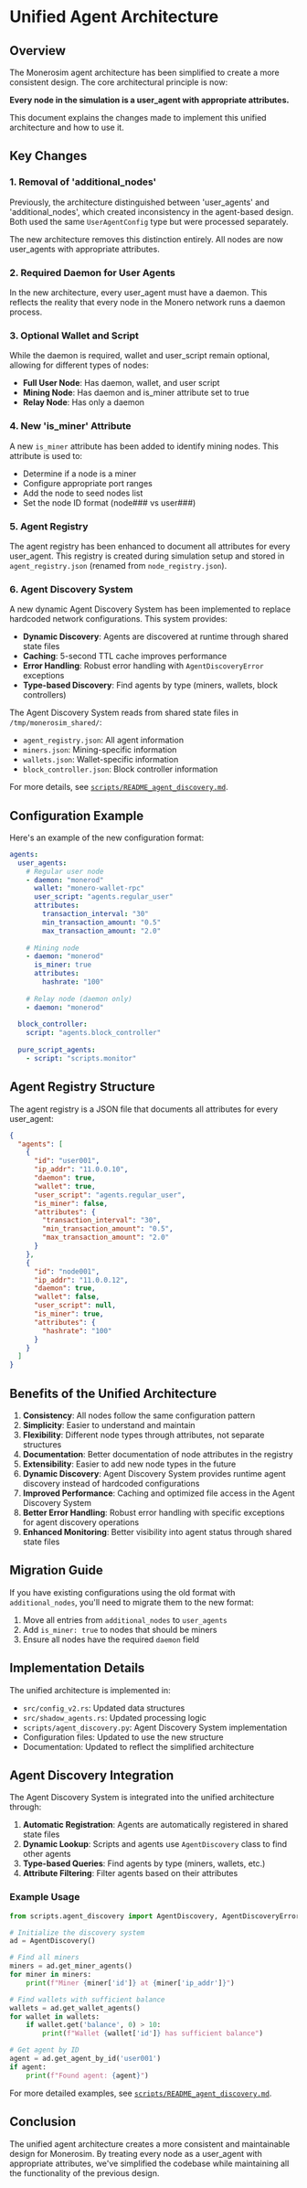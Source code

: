 # Unified Agent Architecture

## Overview

The Monerosim agent architecture has been simplified to create a more consistent design. The core architectural principle is now:

**Every node in the simulation is a user_agent with appropriate attributes.**

This document explains the changes made to implement this unified architecture and how to use it.

## Key Changes

### 1. Removal of 'additional_nodes'

Previously, the architecture distinguished between 'user_agents' and 'additional_nodes', which created inconsistency in the agent-based design. Both used the same `UserAgentConfig` type but were processed separately.

The new architecture removes this distinction entirely. All nodes are now user_agents with appropriate attributes.

### 2. Required Daemon for User Agents

In the new architecture, every user_agent must have a daemon. This reflects the reality that every node in the Monero network runs a daemon process.

### 3. Optional Wallet and Script

While the daemon is required, wallet and user_script remain optional, allowing for different types of nodes:

- **Full User Node**: Has daemon, wallet, and user script
- **Mining Node**: Has daemon and is_miner attribute set to true
- **Relay Node**: Has only a daemon

### 4. New 'is_miner' Attribute

A new `is_miner` attribute has been added to identify mining nodes. This attribute is used to:

- Determine if a node is a miner
- Configure appropriate port ranges
- Add the node to seed nodes list
- Set the node ID format (node### vs user###)

### 5. Agent Registry

The agent registry has been enhanced to document all attributes for every user_agent. This registry is created during simulation setup and stored in `agent_registry.json` (renamed from `node_registry.json`).

### 6. Agent Discovery System

A new dynamic Agent Discovery System has been implemented to replace hardcoded network configurations. This system provides:

- **Dynamic Discovery**: Agents are discovered at runtime through shared state files
- **Caching**: 5-second TTL cache improves performance
- **Error Handling**: Robust error handling with `AgentDiscoveryError` exceptions
- **Type-based Discovery**: Find agents by type (miners, wallets, block controllers)

The Agent Discovery System reads from shared state files in `/tmp/monerosim_shared/`:
- `agent_registry.json`: All agent information
- `miners.json`: Mining-specific information
- `wallets.json`: Wallet-specific information
- `block_controller.json`: Block controller information

For more details, see [`scripts/README_agent_discovery.md`](scripts/README_agent_discovery.md).

## Configuration Example

Here's an example of the new configuration format:

```yaml
agents:
  user_agents:
    # Regular user node
    - daemon: "monerod"
      wallet: "monero-wallet-rpc"
      user_script: "agents.regular_user"
      attributes:
        transaction_interval: "30"
        min_transaction_amount: "0.5"
        max_transaction_amount: "2.0"
    
    # Mining node
    - daemon: "monerod"
      is_miner: true
      attributes:
        hashrate: "100"
    
    # Relay node (daemon only)
    - daemon: "monerod"
  
  block_controller:
    script: "agents.block_controller"
  
  pure_script_agents:
    - script: "scripts.monitor"
```

## Agent Registry Structure

The agent registry is a JSON file that documents all attributes for every user_agent:

```json
{
  "agents": [
    {
      "id": "user001",
      "ip_addr": "11.0.0.10",
      "daemon": true,
      "wallet": true,
      "user_script": "agents.regular_user",
      "is_miner": false,
      "attributes": {
        "transaction_interval": "30",
        "min_transaction_amount": "0.5",
        "max_transaction_amount": "2.0"
      }
    },
    {
      "id": "node001",
      "ip_addr": "11.0.0.12",
      "daemon": true,
      "wallet": false,
      "user_script": null,
      "is_miner": true,
      "attributes": {
        "hashrate": "100"
      }
    }
  ]
}
```

## Benefits of the Unified Architecture

1. **Consistency**: All nodes follow the same configuration pattern
2. **Simplicity**: Easier to understand and maintain
3. **Flexibility**: Different node types through attributes, not separate structures
4. **Documentation**: Better documentation of node attributes in the registry
5. **Extensibility**: Easier to add new node types in the future
6. **Dynamic Discovery**: Agent Discovery System provides runtime agent discovery instead of hardcoded configurations
7. **Improved Performance**: Caching and optimized file access in the Agent Discovery System
8. **Better Error Handling**: Robust error handling with specific exceptions for agent discovery operations
9. **Enhanced Monitoring**: Better visibility into agent status through shared state files

## Migration Guide

If you have existing configurations using the old format with `additional_nodes`, you'll need to migrate them to the new format:

1. Move all entries from `additional_nodes` to `user_agents`
2. Add `is_miner: true` to nodes that should be miners
3. Ensure all nodes have the required `daemon` field

## Implementation Details

The unified architecture is implemented in:

- `src/config_v2.rs`: Updated data structures
- `src/shadow_agents.rs`: Updated processing logic
- `scripts/agent_discovery.py`: Agent Discovery System implementation
- Configuration files: Updated to use the new structure
- Documentation: Updated to reflect the simplified architecture

## Agent Discovery Integration

The Agent Discovery System is integrated into the unified architecture through:

1. **Automatic Registration**: Agents are automatically registered in shared state files
2. **Dynamic Lookup**: Scripts and agents use `AgentDiscovery` class to find other agents
3. **Type-based Queries**: Find agents by type (miners, wallets, etc.)
4. **Attribute Filtering**: Filter agents based on their attributes

### Example Usage

```python
from scripts.agent_discovery import AgentDiscovery, AgentDiscoveryError

# Initialize the discovery system
ad = AgentDiscovery()

# Find all miners
miners = ad.get_miner_agents()
for miner in miners:
    print(f"Miner {miner['id']} at {miner['ip_addr']}")

# Find wallets with sufficient balance
wallets = ad.get_wallet_agents()
for wallet in wallets:
    if wallet.get('balance', 0) > 10:
        print(f"Wallet {wallet['id']} has sufficient balance")

# Get agent by ID
agent = ad.get_agent_by_id('user001')
if agent:
    print(f"Found agent: {agent}")
```

For more detailed examples, see [`scripts/README_agent_discovery.md`](scripts/README_agent_discovery.md).

## Conclusion

The unified agent architecture creates a more consistent and maintainable design for Monerosim. By treating every node as a user_agent with appropriate attributes, we've simplified the codebase while maintaining all the functionality of the previous design.
